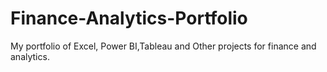 # Finance-Analytics-Portfolio
My portfolio of Excel, Power BI,Tableau and Other projects for finance and analytics.
